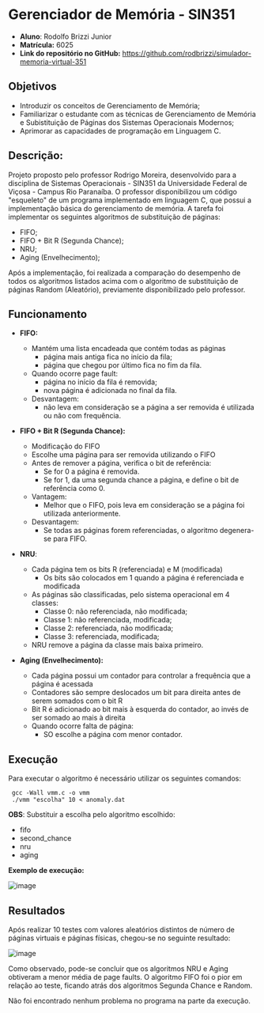 # Gerenciador de Memória - SIN351
- **Aluno**: Rodolfo Brizzi Junior
- **Matrícula:** 6025
- **Link do repositório no GitHub:** https://github.com/rodbrizzi/simulador-memoria-virtual-351
## Objetivos

 - Introduzir os conceitos de Gerenciamento de Memória;
 - Familiarizar o estudante com as técnicas de Gerenciamento de Memória e Subistituição de Páginas dos Sistemas Operacionais Modernos;
 - Aprimorar as capacidades de programação em Linguagem C.

## Descrição:
Projeto proposto pelo professor Rodrigo Moreira, desenvolvido para a disciplina de Sistemas Operacionais - SIN351 da Universidade Federal de Viçosa - Campus Rio Paranaíba.
O professor disponibilizou um código "esqueleto" de um programa implementado em linguagem C, que possui a implementação básica do gerenciamento de memória.
A tarefa foi implementar os seguintes algoritmos de substituição de páginas:
- FIFO;
- FIFO + Bit R (Segunda Chance);
- NRU;
- Aging (Envelhecimento);

Após a implementação, foi realizada a comparação do desempenho de todos os algoritmos listados acima com o algoritmo de substituição de páginas Random (Aleatório), previamente disponibilizado pelo professor.

## Funcionamento
 - **FIFO:**
	- Mantém uma lista encadeada que contém todas as páginas
		-  página mais antiga fica no início da fila;
		-  página que chegou por último fica no fim da fila.
	- Quando ocorre page fault:
		- página no início da fila é removida;
		- nova página é adicionada no final da fila.
	-	 Desvantagem:
			- não leva em consideração se a página a ser removida é utilizada ou não com frequência.
	
 - **FIFO + Bit R (Segunda Chance):**
	- Modificação do FIFO
	-   Escolhe uma página para ser removida utilizando o FIFO
	-  Antes de remover a página, verifica o bit de referência:
	    -   Se for 0 a página é removida.
	    -   Se for 1, da uma segunda chance a página, e define o bit de referência como 0.
	- Vantagem: 
		- Melhor que o FIFO, pois leva em consideração se a página foi utilizada anteriormente.
	- Desvantagem:
		- Se todas as páginas forem referenciadas, o algoritmo degenera-se para FIFO.
		
 - **NRU**:
	- Cada página tem os bits R (referenciada) e M (modificada)
		- Os bits são colocados em 1 quando a página é referenciada e modificada
	- As páginas são classificadas, pelo sistema operacional em 4 classes:
		- Classe 0: não referenciada, não modificada;
		- Classe 1: não referenciada, modificada;
		- Classe 2: referenciada, não modificada;
		- Classe 3: referenciada, modificada;
	- NRU remove a página da classe mais baixa primeiro.

 - **Aging (Envelhecimento):**
	- Cada página possui um contador para controlar a frequência que a página é acessada
	- Contadores são sempre deslocados um bit para direita antes de serem somados com o bit R
	- Bit R é adicionado ao bit mais à esquerda do contador, ao invés de ser somado ao mais à direita
	- Quando ocorre falta de página:
		- SO escolhe a página com menor contador.
## Execução
Para executar o algoritmo é necessário utilizar os seguintes comandos: 

     gcc -Wall vmm.c -o vmm
     ./vmm "escolha" 10 < anomaly.dat
**OBS**: Substituir a escolha pelo algoritmo escolhido:

 - fifo
 - second_chance
 - nru
 - aging

 **Exemplo de execução:**
 
 ![image](https://user-images.githubusercontent.com/107257613/179799445-f84b73dd-0325-4c28-af61-c36cf642e4e9.png)

 ## Resultados
Após realizar 10 testes com valores aleatórios distintos de número de páginas virtuais e páginas físicas, chegou-se no seguinte resultado:

![image](https://user-images.githubusercontent.com/107257613/179816035-9563ab51-70a5-4b76-b1c7-6ef951de1dab.png)

Como observado, pode-se concluir que os algoritmos NRU e Aging obtiveram a menor média de page faults. O algoritmo FIFO foi o pior em relação ao teste, ficando atrás dos algoritmos Segunda Chance e Random.

Não foi encontrado nenhum problema no programa na parte da execução.

